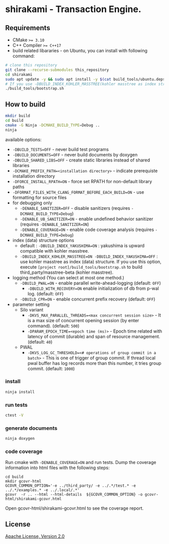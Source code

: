 # shirakami - Transaction Engine.

## Requirements

* CMake `>= 3.10`
* C++ Compiler `>= C++17`
* build related libararies - on Ubuntu, you can install with following command:

```sh
# clone this repository
git clone --recurse-submodules this_repository
cd shirakami
sudo apt update -y && sudo apt install -y $(cat build_tools/ubuntu.deps)
# If you use -DBUILD_INDEX_KOHLER_MASSTREE(kohler masstree as index structure), it builds third_party/masstree-beta
./build_tools/bootstrap.sh
```

## How to build

```sh
mkdir build
cd build
cmake -G Ninja -DCMAKE_BUILD_TYPE=Debug ..
ninja
```

available options:
* `-DBUILD_TESTS=OFF` - never build test programs
* `-DBUILD_DOCUMENTS=OFF` - never build documents by doxygen
* `-DBUILD_SHARED_LIBS=OFF` - create static libraries instead of shared libraries
* `-DCMAKE_PREFIX_PATH=<installation directory>` - indicate prerequiste installation directory
* `-DFORCE_INSTALL_RPATH=ON` - force set RPATH for non-default library paths
* `-DFORMAT_FILES_WITH_CLANG_FORMAT_BEFORE_EACH_BUILD=ON` - use formatting for source files
* for debugging only
  * `-DENABLE_SANITIZER=OFF` - disable sanitizers (requires `-DCMAKE_BUILD_TYPE=Debug`)
  * `-DENABLE_UB_SANITIZER=ON` - enable undefined behavior sanitizer (requires `-DENABLE_SANITIZER=ON`)
  * `-DENABLE_COVERAGE=ON` - enable code coverage analysis (requires `-DCMAKE_BUILD_TYPE=Debug`)
* index (data) structure options
  * default : `-DBUILD_INDEX_YAKUSHIMA=ON` : yakushima is upward compatible with kohler masstree.
  * `-DBUILD_INDEX_KOHLER_MASSTREE=ON -DBUILD_INDEX_YAKUSHIMA=OFF` : use kohler masstree as index (data) structure. 
  If you use this option, execute `[project root]/build_tools/bootstrap.sh` to build third_party/masstree-beta 
  (kohler masstree).
* logging method (You can select at most one method.)
  * `-DBUILD_PWAL=ON` - enable parallel write-ahead-logging (default: `OFF`)
    * `-DBUILD_WITH_RECOVERY=ON` enable initialization of db from p-wal log. (default: `OFF`)
  * `-DBUILD_CPR=ON` - enable concurrent prefix recovery (default: `OFF`)
* parameter setting
  * Silo variant
    * `-DKVS_MAX_PARALLEL_THREADS=<max concurrent session size>` - It is a max size of concurrent opening session (by 
  enter command). (default: `500`)
    * `-DPARAM_EPOCH_TIME=<epoch time (ms)>` - Epoch time related with latency of commit (durable) and span of resource 
management. (default: `40`)
  * PWAL
    * `-DKVS_LOG_GC_THRESHOLD=<# operations of group commit in a batch>` - This is one of trigger of group commit. If 
  thread local pwal buffer has log records more than this number, it tries group commit. (default: `1000`)
  
### install 

```sh
ninja install
```

### run tests

```sh
ctest -V
```

### generate documents

```sh
ninja doxygen
```

### code coverage

Run cmake with `-DENABLE_COVERAGE=ON` and run tests.
Dump the coverage information into html files with the following steps:
```
cd build
mkdir gcovr-html
GCOVR_COMMON_OPTION='-e ../third_party/ -e ../.*/test.* -e ../.*/examples.* -e ../.local/.*'
gcovr  -r .. --html --html-details  ${GCOVR_COMMON_OPTION} -o gcovr-html/shirakami-gcovr.html
```
Open gcovr-html/shirakami-gcovr.html to see the coverage report.

## License

[Apache License, Version 2.0](http://www.apache.org/licenses/LICENSE-2.0)
